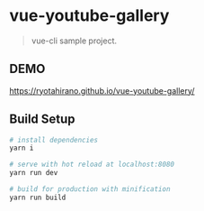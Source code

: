 # vue-youtube-gallery

> vue-cli sample project.

## DEMO
https://ryotahirano.github.io/vue-youtube-gallery/

## Build Setup

``` bash
# install dependencies
yarn i

# serve with hot reload at localhost:8080
yarn run dev

# build for production with minification
yarn run build
```